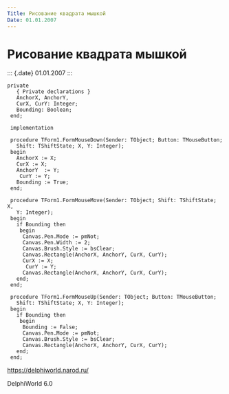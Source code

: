 ```yaml
---
Title: Рисование квадрата мышкой
Date: 01.01.2007
---
```



Рисование квадрата мышкой
=========================

::: {.date}
01.01.2007
:::

    private
       { Private declarations }
       AnchorX, AnchorY,
       CurX, CurY: Integer;
       Bounding: Boolean;
     end;
     
     implementation
     
     procedure TForm1.FormMouseDown(Sender: TObject; Button: TMouseButton;
       Shift: TShiftState; X, Y: Integer);
     begin
       AnchorX := X;
       CurX := X;
       AnchorY  := Y;
        CurY := Y;
       Bounding := True;
     end;
     
     procedure TForm1.FormMouseMove(Sender: TObject; Shift: TShiftState; X,
       Y: Integer);
     begin
       if Bounding then
        begin
         Canvas.Pen.Mode := pmNot;
         Canvas.Pen.Width := 2;
         Canvas.Brush.Style := bsClear;
         Canvas.Rectangle(AnchorX, AnchorY, CurX, CurY);
         CurX := X;
          CurY := Y;
         Canvas.Rectangle(AnchorX, AnchorY, CurX, CurY);
       end;
     end;
     
     procedure TForm1.FormMouseUp(Sender: TObject; Button: TMouseButton;
       Shift: TShiftState; X, Y: Integer);
     begin
       if Bounding then
        begin
         Bounding := False;
         Canvas.Pen.Mode := pmNot;
         Canvas.Brush.Style := bsClear;
         Canvas.Rectangle(AnchorX, AnchorY, CurX, CurY);
       end;
     end;

<https://delphiworld.narod.ru/>

DelphiWorld 6.0
